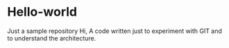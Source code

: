 # Hello-world
Just a sample repository
Hi,
A code written just to experiment with GIT and to understand the architecture.

